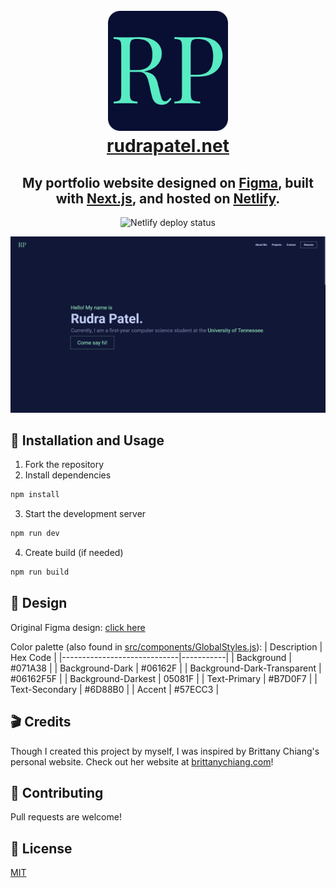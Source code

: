 <h1 align="center">
  <br>
    <a href="https://rudrapatel.net"><img src="https://raw.githubusercontent.com/RudraPatel2003/rudrapatel/master/public/logo192.png"></a>
  <br>
  <a href="https://rudrapatel.net">rudrapatel.net</a>
  <br>
</h1>

<h2 align="center">My portfolio website designed on <a href="https://www.figma.com/" target="_blank" rel="noreferrer">Figma</a>, built with <a href="https://nextjs.org/" target="_blank" rel="noreferrer">Next.js</a>, and hosted on <a href="https://www.netlify.com/" target="_blank" rel="noreferrer">Netlify</a>.</h2>

<p align="center">
  <img src="https://api.netlify.com/api/v1/badges/ebf803d5-345a-410c-afcd-651333f2545a/deploy-status" alt="Netlify deploy status">
</p>

<p align="center">
  <img src="https://raw.githubusercontent.com/RudraPatel2003/rudrapatel/master/src/assets/images/WebsiteImage.PNG" alt="Website image">
 </p>

## 🔨 Installation and Usage

1. Fork the repository  
2. Install dependencies
```sh
npm install
```
3. Start the development server
```sh
npm run dev
```
4. Create build (if needed)
```sh
npm run build
```

## 🎨 Design
Original Figma design: [click here](https://www.figma.com/file/58Sw1Dl28R5cHzE6nybnPC/Portfolio-Website?node-id=0%3A1)

Color palette (also found in [src/components/GlobalStyles.js](https://github.com/RudraPatel2003/rudrapatel/blob/master/src/components/GlobalStyle.js)): 
| Description                 | Hex Code  |
|-----------------------------|-----------|
| Background                  | #071A38   |
| Background-Dark             | #06162F   |
| Background-Dark-Transparent | #06162F5F |
| Background-Darkest          | 05081F    |
| Text-Primary                | #B7D0F7   |
| Text-Secondary              | #6D88B0   |
| Accent                      | #57ECC3   |

## 🎬 Credits

Though I created this project by myself, I was inspired by Brittany Chiang's personal website. Check out her website at [brittanychiang.com](https://brittanychiang.com/)!

## 🤝 Contributing
Pull requests are welcome!

## 📖 License
[MIT](https://choosealicense.com/licenses/mit/)
